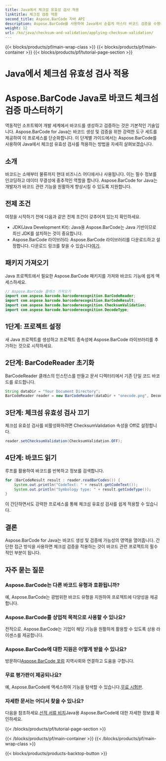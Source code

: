 ```yaml
---
title: Java에서 체크섬 유효성 검사 적용
linktitle: 체크섬 검증 적용
second_title: Aspose.BarCode 자바 API
description: Aspose.BarCode를 사용하여 Java에서 손쉽게 마스터 바코드 검증을 수행하세요. 체크섬 유효성 검사를 위한 단계별 가이드입니다. 소프트웨어의 데이터 무결성을 강화하십시오!
weight: 12
url: /ko/java/checksum-and-validation/applying-checksum-validation/
---
```


{{< blocks/products/pf/main-wrap-class >}}
{{< blocks/products/pf/main-container >}}
{{< blocks/products/pf/tutorial-page-section >}}

# Java에서 체크섬 유효성 검사 적용

# Aspose.BarCode Java로 바코드 체크섬 검증 마스터하기

역동적인 소프트웨어 개발 세계에서 바코드를 생성하고 검증하는 것은 기본적인 기술입니다. Aspose.BarCode for Java는 바코드 생성 및 검증을 위한 강력한 도구 세트를 제공하여 이 프로세스를 단순화합니다. 이 단계별 가이드에서는 Aspose.BarCode를 사용하여 Java에서 체크섬 유효성 검사를 적용하는 방법을 자세히 살펴보겠습니다.

## 소개

바코드는 소매부터 물류까지 현대 비즈니스 어디에서나 사용됩니다. 이는 필수 정보를 인코딩하고 데이터 무결성에 중추적인 역할을 합니다. Aspose.BarCode for Java는 개발자가 바코드 관련 기능을 원활하게 향상시킬 수 있도록 지원합니다.

## 전제 조건

여정을 시작하기 전에 다음과 같은 전제 조건이 갖추어져 있는지 확인하세요.

- JDK(Java Development Kit): Java용 Aspose.BarCode는 Java 기반이므로 최신 JDK를 설치하는 것이 중요합니다.
-  Aspose.BarCode 라이브러리: Aspose.BarCode 라이브러리를 다운로드하고 설정합니다. 다운로드 링크를 찾을 수 있습니다[여기](https://releases.aspose.com/barcode/java/).

## 패키지 가져오기

Java 프로젝트에서 필요한 Aspose.BarCode 패키지를 가져와 바코드 기능에 쉽게 액세스하세요.

```java
// Aspose.BarCode 클래스 가져오기
import com.aspose.barcode.barcoderecognition.BarCodeReader;
import com.aspose.barcode.barcoderecognition.BarCodeResult;
import com.aspose.barcode.barcoderecognition.ChecksumValidation;
import com.aspose.barcode.barcoderecognition.DecodeType;
```

## 1단계: 프로젝트 설정

새 Java 프로젝트를 생성하고 프로젝트 종속성에 Aspose.BarCode 라이브러리를 추가하는 것으로 시작하세요.

## 2단계: BarCodeReader 초기화

BarCodeReader 클래스의 인스턴스를 만들고 문서 디렉터리에서 기존 단일 코드 바코드를 로드합니다.

```java
String dataDir = "Your Document Directory";
BarCodeReader reader = new BarCodeReader(dataDir + "onecode.png", DecodeType.ONE_CODE);
```

## 3단계: 체크섬 유효성 검사 끄기

체크섬 유효성 검사를 비활성화하려면 ChecksumValidation 속성을 Off로 설정합니다.

```java
reader.setChecksumValidation(ChecksumValidation.OFF);
```

## 4단계: 바코드 읽기

루프를 활용하여 바코드를 반복하고 정보를 검색합니다.

```java
for (BarCodeResult result : reader.readBarCodes()) {
    System.out.println("CodeText: " + result.getCodeText());
    System.out.println("Symbology type: " + result.getCodeType());
}
```

이 간단하면서도 강력한 프로세스를 통해 체크섬 유효성 검사를 쉽게 적용할 수 있습니다.

## 결론

Aspose.BarCode for Java는 바코드 생성 및 검증에 가능성의 영역을 열어줍니다. 간단한 접근 방식을 사용하면 체크섬 검증을 적용하는 것이 바코드 관련 프로젝트의 필수적인 부분이 됩니다.

## 자주 묻는 질문

### Aspose.BarCode는 다른 바코드 유형과 호환됩니까?
예, Aspose.BarCode는 광범위한 바코드 유형을 지원하여 프로젝트에 다양성을 제공합니다.

### Aspose.BarCode를 상업적 목적으로 사용할 수 있나요?
전적으로. Aspose.BarCode는 기업이 해당 기능을 원활하게 활용할 수 있도록 상용 라이센스를 제공합니다.

### Aspose.BarCode에 대한 지원은 어떻게 받을 수 있나요?
 방문하다[Aspose.BarCode 포럼](https://forum.aspose.com/c/barcode/13) 지역사회와 연결하고 도움을 구합니다.

### 무료 평가판이 제공되나요?
 예, Aspose.BarCode에 액세스하여 기능을 탐색할 수 있습니다.[무료 시험판](https://releases.aspose.com/).

### 자세한 문서는 어디서 찾을 수 있나요?
 다음을 참조하세요.[선적 서류 비치](https://reference.aspose.com/barcode/java/)Java용 Aspose.BarCode에 대한 자세한 정보를 확인하세요.


{{< /blocks/products/pf/tutorial-page-section >}}

{{< /blocks/products/pf/main-container >}}
{{< /blocks/products/pf/main-wrap-class >}}

{{< blocks/products/products-backtop-button >}}
